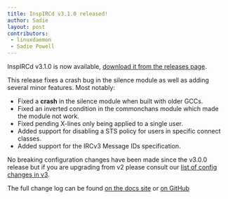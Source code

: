 ```yaml
---
title: InspIRCd v3.1.0 released!
author: Sadie
layout: post
contributors:
 - linuxdaemon
 - Sadie Powell
---
```


InspIRCd v3.1.0 is now available, [download it from the releases page](https://github.com/inspircd/inspircd/releases).

This release fixes a crash bug in the silence module as well as adding several minor features. Most notably:

- Fixed a **crash** in the silence module when built with older GCCs.
- Fixed an inverted condition in the commonchans module which made the module not work.
- Fixed pending X-lines only being applied to a single user.
- Added support for disabling a STS policy for users in specific connect classes.
- Added support for the IRCv3 Message IDs specification.

No breaking configuration changes have been made since the v3.0.0 release but if you are upgrading from v2 please consult our [list of config changes in v3](https://docs.inspircd.org/3/breaking-changes).

<!--more-->

The full change log can be found [on the docs site](https://docs.inspircd.org/3/change-log/#inspircd-310) or [on GitHub](https://github.com/inspircd/inspircd/compare/v3.0.1...v3.1.0)
